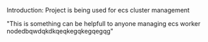 Introduction: Project is being used for ecs cluster management

"This is something can be helpfull to anyone managing ecs worker nodedbqwdqkdkqeqkegqkegqegqg"
